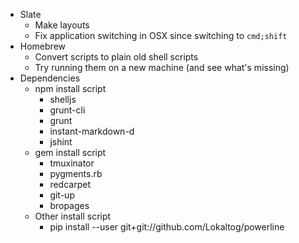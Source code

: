 - Slate
	- Make layouts
	- Fix application switching in OSX since switching to `cmd;shift`
- Homebrew
	- Convert scripts to plain old shell scripts
	- Try running them on a new machine (and see what's missing)
- Dependencies
	- npm install script
		- shelljs
		- grunt-cli
		- grunt
		- instant-markdown-d
		- jshint
	- gem install script
		- tmuxinator
		- pygments.rb
		- redcarpet
		- git-up
		- bropages
	- Other install script
		- pip install --user git+git://github.com/Lokaltog/powerline

